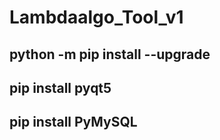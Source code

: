 # Lambdaalgo_Tool_v1

## python -m pip install --upgrade

## pip install pyqt5

## pip install PyMySQL
